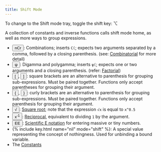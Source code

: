 ```yaml
---
title: Shift Mode
---
```


To change to the Shift mode tray, toggle the shift key: <label class="toggle normal"><innput type="checkbox"/><span>⌥</span></label>

A collection of constants and inverse functions calls shift mode home, as well as more ways to group expressions.

- <button class="normal shift"><span class="primary"><span>nCr</span></span></button>: Combinations; inserts `C(`; expects two arguments separated by a comma, followed by a closing parenthesis. (see: [Combinatorial](/graphca/functions/combinatorial.html) for more detail)
- <button class="normal shift"><span class="primary"><span>ψ</span></span></button>: Digamma and polygamma; inserts `ψ(`; expects one or two arguments and a closing parenthesis. (refer: [Factorial](/graphca/functions/factorial.html))
- <button class="normal shift"><span class="primary"><span>[</span></span></button>, <button class="normal shift"><span class="primary"><span>]</span></span></button>: square brackets are an alternative to parenthesis for grouping sub-expressions. Must be paired together. Functions only accept parentheses for grouping their argument.
- <button class="normal shift"><span class="primary"><span>{</span></span></button>, <button class="normal shift"><span class="primary"><span>}</span></span></button>: curly brackets are an alternative to parenthesis for grouping sub-expressions. Must be paired together. Functions only accept parenthesis for grouping their argument.
- <button class="normal shift"><span class="primary"><span>√</span></span></button>: [Square root](https://en.wikipedia.org/wiki/Square_root); note that the expression `√x` is equal to `x^0.5`
- <button class="normal shift"><span class="primary"><span>x<sup>-1</sup></span></span></button>: [Reciprocal](https://en.wikipedia.org/wiki/Multiplicative_inverse), equivalent to dividing `1` by the argument.
- <button class="normal shift"><span class="primary"><span>EE</span></span></button>: [Scientific E notation](https://en.wikipedia.org/wiki/Scientific_notation#E_notation) for entering massive or tiny numbers.
- {% include key.html name="nil" mode="shift" %}: A special value representing the concept of nothingness. Used for unbinding a bound variable.
- The [Constants](/graphca/functions/constants.html)
